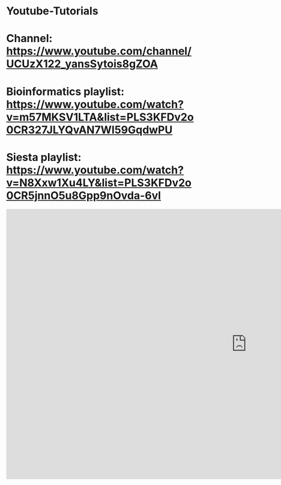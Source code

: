 # Youtube-Tutorials

# Channel: https://www.youtube.com/channel/UCUzX122_yansSytois8gZOA
# Bioinformatics playlist: https://www.youtube.com/watch?v=m57MKSV1LTA&list=PLS3KFDv2o0CR327JLYQvAN7WI59GqdwPU 
# Siesta playlist: https://www.youtube.com/watch?v=N8Xxw1Xu4LY&list=PLS3KFDv2o0CR5jnnO5u8Gpp9nOvda-6vl

<iframe width="1280" height="720" src="https://www.youtube.com/embed/hc8ZXbOMEfw" title="Protein-ligand complex | Gromacs tutorial | CHARMM forcefield | Molecular dynamics simulation" frameborder="0" allow="accelerometer; autoplay; clipboard-write; encrypted-media; gyroscope; picture-in-picture; web-share" allowfullscreen></iframe>
